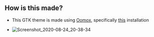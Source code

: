 ## How is this made?

- This GTK theme is made using [Oomox](https://github.com/themix-project/oomox), specifically [this](https://www.flathub.org/apps/details/com.github.themix_project.Oomox) installation

- ![Screenshot_2020-08-24_20-38-34](https://user-images.githubusercontent.com/56132390/91083003-db08a780-e649-11ea-8965-c06abedd69af.png)
